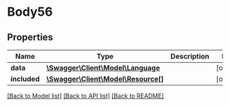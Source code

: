 # Body56

## Properties
Name | Type | Description | Notes
------------ | ------------- | ------------- | -------------
**data** | [**\Swagger\Client\Model\Language**](Language.md) |  | [optional] 
**included** | [**\Swagger\Client\Model\Resource[]**](Resource.md) |  | [optional] 

[[Back to Model list]](../../README.md#documentation-for-models) [[Back to API list]](../../README.md#documentation-for-api-endpoints) [[Back to README]](../../README.md)

